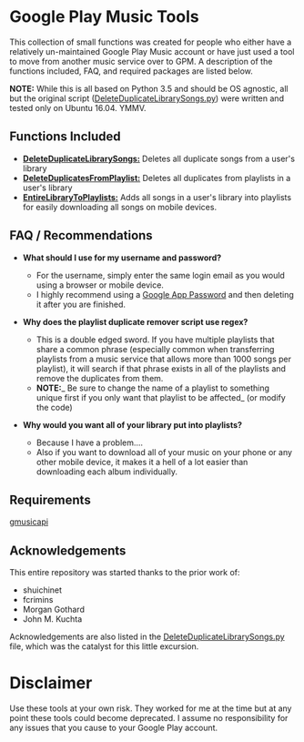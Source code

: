 # Google Play Music Tools
This collection of small functions was created for people who either have a relatively un-maintained Google Play Music account or have just used a tool to move from another music service over to GPM. A description of the functions included, FAQ, and required packages are listed below.

**NOTE:** While this is all based on Python 3.5 and should be OS agnostic, all but the original script ([DeleteDuplicateLibrarySongs.py](https://github.com/NullFragment/GooglePlayMusicTools/blob/master/DeleteDuplicatesFromPlaylist.py "DeleteDuplicateLibrarySongs.py")) were written and tested only on Ubuntu 16.04. YMMV.

## Functions Included
* [**DeleteDuplicateLibrarySongs:**](https://github.com/NullFragment/GooglePlayMusicTools/blob/master/DeleteDuplicateLibrarySongs.py "DeleteDuplicateLibrarySongs.py") Deletes all duplicate songs from a user's library
* [**DeleteDuplicatesFromPlaylist:**](https://github.com/NullFragment/GooglePlayMusicTools/blob/master/DeleteDuplicatesFromPlaylist.py "DeleteDuplicatesFromPlaylist.py") Deletes all duplicates from playlists in a user's library 
* [**EntireLibraryToPlaylists:**](https://github.com/NullFragment/GooglePlayMusicTools/blob/master/DeleteDuplicatesFromPlaylist.py "EntireLibraryToPlaylists.py") Adds all songs in a user's library into playlists for easily downloading all songs on mobile devices.

## FAQ / Recommendations
* **What should I use for my username and password?**
    * For the username, simply enter the same login email as you would using a browser or mobile device.
    * I highly recommend using a [Google App Password](https://support.google.com/accounts/answer/185833?hl=en "Google App Password Help") and then deleting it after you are finished.
* **Why does the playlist duplicate remover script use regex?**
    * This is a double edged sword. If you have multiple playlists that share a common phrase (especially common when transferring playlists from a music service that allows more than 1000 songs per playlist), it will search if that phrase exists in all of the playlists and remove the duplicates from them.
    * **NOTE:**_ Be sure to change the name of a playlist to something unique first if you only want that playlist to be affected_ (or modify the code)

* **Why would you want all of your library put into playlists?**
    * Because I have a problem....
    * Also if you want to download all of your music on your phone or any other mobile device, it makes it a hell of a lot easier than downloading each album individually.

## Requirements
[gmusicapi](https://github.com/simon-weber/Unofficial-Google-Music-API "gmusicapi")

## Acknowledgements
This entire repository was started thanks to the prior work of:
* shuichinet
* fcrimins
* Morgan Gothard
* John M. Kuchta

Acknowledgements are also listed in the [DeleteDuplicateLibrarySongs.py](https://github.com/NullFragment/GooglePlayMusicTools/blob/master/DeleteDuplicatesFromPlaylist.py "DeleteDuplicateLibrarySongs.py") file, which was the catalyst for this little excursion.

# Disclaimer
Use these tools at your own risk. They worked for me at the time but at any point these tools could become deprecated. I assume no responsibility for any issues that you cause to your Google Play account.
